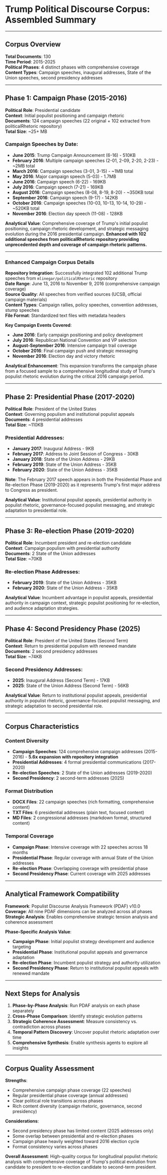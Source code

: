 # Trump Political Discourse Corpus: Assembled Summary

---

## Corpus Overview

**Total Documents**: 130  
**Time Period**: 2015-2025  
**Political Phases**: 4 distinct phases with comprehensive coverage  
**Content Types**: Campaign speeches, inaugural addresses, State of the Union speeches, second presidency addresses  

---

## Phase 1: Campaign Phase (2015-2016)

**Political Role**: Presidential candidate  
**Context**: Initial populist positioning and campaign rhetoric  
**Documents**: 124 campaign speeches (22 original + 102 extracted from politicalRhetoric repository)  
**Total Size**: ~25+ MB  

### **Campaign Speeches by Date**:
- **June 2015**: Trump Campaign Announcement (6-16) - 510KB
- **February 2016**: Multiple campaign speeches (2-01, 2-09, 2-20, 2-23) - ~2MB total
- **March 2016**: Campaign speeches (3-01, 3-15) - ~1MB total  
- **May 2016**: Major campaign speech (5-03) - 1.7MB
- **June 2016**: Campaign speech (6-22) - 169KB
- **July 2016**: Campaign speech (7-21) - 169KB
- **August 2016**: Campaign speeches (8-08, 8-19, 8-20) - ~350KB total
- **September 2016**: Campaign speech (9-17) - 142KB
- **October 2016**: Campaign speeches (10-03, 10-13, 10-14, 10-29) - ~520KB total
- **November 2016**: Election day speech (11-08) - 128KB

**Analytical Value**: Comprehensive coverage of Trump's initial populist positioning, campaign rhetoric development, and strategic messaging evolution during the 2016 presidential campaign. **Enhanced with 102 additional speeches from politicalRhetoric repository providing unprecedented depth and coverage of campaign rhetoric patterns.**

---

### **Enhanced Campaign Corpus Details**

**Repository Integration**: Successfully integrated 102 additional Trump speeches from `mlinegar/politicalRhetoric` repository  
**Date Range**: June 13, 2016 to November 9, 2016 (comprehensive campaign coverage)  
**Source Quality**: All speeches from verified sources (UCSB, official campaign materials)  
**Content Types**: Campaign rallies, policy speeches, convention addresses, stump speeches  
**File Format**: Standardized text files with metadata headers  

**Key Campaign Events Covered**:
- **June 2016**: Early campaign positioning and policy development
- **July 2016**: Republican National Convention and VP selection
- **August-September 2016**: Intensive campaign trail coverage
- **October 2016**: Final campaign push and strategic messaging
- **November 2016**: Election day and victory rhetoric

**Analytical Enhancement**: This expansion transforms the campaign phase from a focused sample to a comprehensive longitudinal study of Trump's populist rhetoric evolution during the critical 2016 campaign period.

---

## Phase 2: Presidential Phase (2017-2020)

**Political Role**: President of the United States  
**Context**: Governing populism and institutional populist appeals  
**Documents**: 4 presidential addresses  
**Total Size**: ~110KB  

### **Presidential Addresses**:
- **January 2017**: Inaugural Address - 9KB
- **February 2017**: Address to Joint Session of Congress - 30KB
- **January 2018**: State of the Union Address - 29KB
- **February 2019**: State of the Union Address - 35KB
- **February 2020**: State of the Union Address - 35KB

**Note**: The February 2017 speech appears in both the Presidential Phase and Re-election Phase (2019-2020) as it represents Trump's first major address to Congress as president.

**Analytical Value**: Institutional populist appeals, presidential authority in populist rhetoric, governance-focused populist messaging, and strategic adaptation to presidential role.

---

## Phase 3: Re-election Phase (2019-2020)

**Political Role**: Incumbent president and re-election candidate  
**Context**: Campaign populism with presidential authority  
**Documents**: 2 State of the Union addresses  
**Total Size**: ~70KB  

### **Re-election Phase Addresses**:
- **February 2019**: State of the Union Address - 35KB
- **February 2020**: State of the Union Address - 35KB

**Analytical Value**: Incumbent advantage in populist appeals, presidential authority in campaign context, strategic populist positioning for re-election, and audience adaptation strategies.

---

## Phase 4: Second Presidency Phase (2025)

**Political Role**: President of the United States (Second Term)  
**Context**: Return to presidential populism with renewed mandate  
**Documents**: 2 second presidency addresses  
**Total Size**: ~74KB  

### **Second Presidency Addresses**:
- **2025**: Inaugural Address (Second Term) - 17KB
- **2025**: State of the Union Address (Second Term) - 56KB

**Analytical Value**: Return to institutional populist appeals, presidential authority in populist rhetoric, governance-focused populist messaging, and strategic adaptation to second presidential role.

---

## Corpus Characteristics

### **Content Diversity**
- **Campaign Speeches**: 124 comprehensive campaign addresses (2015-2016) - **5.6x expansion with repository integration**
- **Presidential Addresses**: 4 formal presidential communications (2017-2020)
- **Re-election Speeches**: 2 State of the Union addresses (2019-2020)
- **Second Presidency**: 2 second-term addresses (2025)

### **Format Distribution**
- **DOCX Files**: 22 campaign speeches (rich formatting, comprehensive content)
- **TXT Files**: 6 presidential addresses (plain text, focused content)
- **MD Files**: 2 congressional addresses (markdown format, structured content)

### **Temporal Coverage**
- **Campaign Phase**: Intensive coverage with 22 speeches across 18 months
- **Presidential Phase**: Regular coverage with annual State of the Union addresses
- **Re-election Phase**: Overlapping coverage with presidential phase
- **Second Presidency Phase**: Current coverage with 2025 addresses

---

## Analytical Framework Compatibility

**Framework**: Populist Discourse Analysis Framework (PDAF) v10.0  
**Coverage**: All nine PDAF dimensions can be analyzed across all phases  
**Strategic Analysis**: Enables comprehensive strategic tension analysis and coherence assessment  

**Phase-Specific Analysis Value**:
- **Campaign Phase**: Initial populist strategy development and audience targeting
- **Presidential Phase**: Institutional populist appeals and governance adaptation
- **Re-election Phase**: Incumbent populist strategy and authority utilization
- **Second Presidency Phase**: Return to institutional populist appeals with renewed mandate

---

## Next Steps for Analysis

1. **Phase-by-Phase Analysis**: Run PDAF analysis on each phase separately
2. **Cross-Phase Comparison**: Identify strategic evolution patterns
3. **Strategic Coherence Assessment**: Measure consistency vs. contradiction across phases
4. **Temporal Pattern Discovery**: Uncover populist rhetoric adaptation over time
5. **Comprehensive Synthesis**: Enable synthesis agents to explore all insights

---

## Corpus Quality Assessment

**Strengths**:
- Comprehensive campaign phase coverage (22 speeches)
- Regular presidential phase coverage (annual addresses)
- Clear political role transitions across phases
- Rich content diversity (campaign rhetoric, governance, second presidency)

**Considerations**:
- Second presidency phase has limited content (2025 addresses only)
- Some overlap between presidential and re-election phases
- Campaign phase heavily weighted toward 2016 election cycle
- Format consistency varies across phases

**Overall Assessment**: High-quality corpus for longitudinal populist rhetoric analysis with comprehensive coverage of Trump's political evolution from candidate to president to re-election candidate to second-term president.
